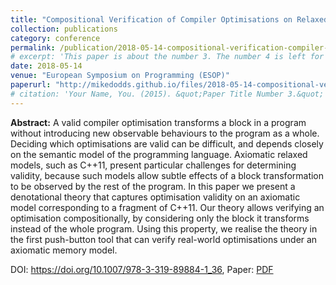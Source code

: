 ```yaml
---
title: "Compositional Verification of Compiler Optimisations on Relaxed Memory"
collection: publications
category: conference
permalink: /publication/2018-05-14-compositional-verification-compiler-optimisations
# excerpt: 'This paper is about the number 3. The number 4 is left for future work.'
date: 2018-05-14
venue: "European Symposium on Programming (ESOP)"
paperurl: "http://mikedodds.github.io/files/2018-05-14-compositional-verification-compiler-optimisations.pdf"
# citation: 'Your Name, You. (2015). &quot;Paper Title Number 3.&quot; <i>Journal 1</i>. 1(3).'
---
```


**Abstract:** A valid compiler optimisation transforms a block in a program without introducing new observable behaviours to the program as a whole. Deciding which optimisations are valid can be difficult, and depends closely on the semantic model of the programming language. Axiomatic relaxed models, such as C++11, present particular challenges for determining validity, because such models allow subtle effects of a block transformation to be observed by the rest of the program. In this paper we present a denotational theory that captures optimisation validity on an axiomatic model corresponding to a fragment of C++11. Our theory allows verifying an optimisation compositionally, by considering only the block it transforms instead of the whole program. Using this property, we realise the theory in the first push-button tool that can verify real-world optimisations under an axiomatic memory model.

DOI: <https://doi.org/10.1007/978-3-319-89884-1_36>, Paper: [PDF](http://mikedodds.github.io/files/2018-05-14-compositional-verification-compiler-optimisations.pdf)